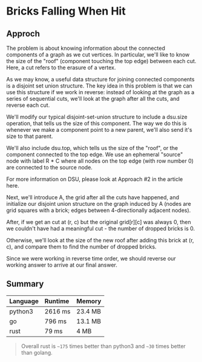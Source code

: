 # Bricks Falling When Hit

## Approch

The problem is about knowing information about the connected components of a graph as we cut vertices. In particular, we'll like to know the size of the "roof" (component touching the top edge) between each cut. Here, a cut refers to the erasure of a vertex.

As we may know, a useful data structure for joining connected components is a disjoint set union structure. The key idea in this problem is that we can use this structure if we work in reverse: instead of looking at the graph as a series of sequential cuts, we'll look at the graph after all the cuts, and reverse each cut.

We'll modify our typical disjoint-set-union structure to include a dsu.size operation, that tells us the size of this component. The way we do this is whenever we make a component point to a new parent, we'll also send it's size to that parent.

We'll also include dsu.top, which tells us the size of the "roof", or the component connected to the top edge. We use an ephemeral "source" node with label R * C where all nodes on the top edge (with row number 0) are connected to the source node.

For more information on DSU, please look at Approach #2 in the article here.

Next, we'll introduce A, the grid after all the cuts have happened, and initialize our disjoint union structure on the graph induced by A (nodes are grid squares with a brick; edges between 4-directionally adjacent nodes).

After, if we get an cut at (r, c) but the original grid[r][c] was always 0, then we couldn't have had a meaningful cut - the number of dropped bricks is 0.

Otherwise, we'll look at the size of the new roof after adding this brick at (r, c), and compare them to find the number of dropped bricks.

Since we were working in reverse time order, we should reverse our working answer to arrive at our final answer.

## Summary

| Language | Runtime | Memory  |
| :--------| :------ | :------ |
| python3  | 2616 ms | 23.4 MB |
| go       | 796 ms  | 13.1 MB  |
| rust     | 79 ms   | 4 MB  |

> Overall rust is `~175` times better than python3 and `~30` times better than golang.
